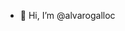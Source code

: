 - 👋 Hi, I’m @alvarogalloc

<!---
alvarogalloc/alvarogalloc is a ✨ special ✨ repository because its `README.md` (this file) appears on your GitHub profile.
You can click the Preview link to take a look at your changes.
--->
